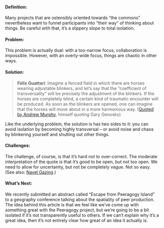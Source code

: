 #### Definition:

Many projects that are ostensibly oriented towards “the commons”
nevertheless want to funnel participants into “their way” of thinking
about things. Be careful with that, it’s a slippery slope to total
isolation.

#### Problem:

This problem is actually dual: with a too-narrow focus, collaboration is
impossible. However, with an overly-wide focus, things are chaotic in
other ways.

#### Solution:

> **Félix Guattari**: Imagine a fenced field in which there are horses
> wearing adjustable blinkers, and let’s say that the “coefficient of
> transversality” will be precisely the adjustment of the blinkers. If
> the horses are completely blind, a certain kind of traumatic encounter
> will be produced. As soon as the blinkers are opened, one can imagine
> that the horses will move about in a more harmonious way. ([Quoted by
> Andrew Murphy](http://nine.fibreculturejournal.org/), himself quoting
> Gary Genosko)

Like the underlying problem, the solution is has two sides to it: you
can avoid isolation by becoming highly transversal – or avoid noise and
chaos by blinkering yourself and shutting out other things.

#### Challenges:

The challenge, of course, is that it’s hard not to over-correct. The
moderate interpretation of the quote is that it’s good to be open, but
not too open. We need to allow for uncertainty, but not be completely
vague. Not so easy. (See also: [Navel
Gazing](http://peeragogy.org/antipatterns/navel-gazing/).)

#### What’s Next:

We recently submitted an abstract called “Escape from Peeragogy Island”
to a geography conference talking about the spatiality of peer
production. The idea behind this article is that we feel like we’ve come
up with something great with the Peeragogy project, but we’re going to
be a bit isolated if it’s not transparently useful to others. If we
can’t explain why it’s a great idea, then it’s not entirely clear how
great of an idea it actually is.

